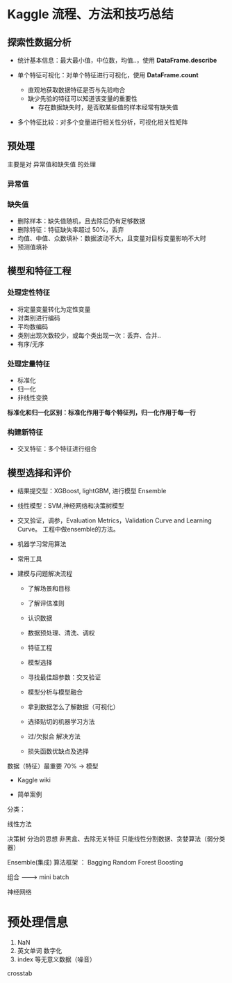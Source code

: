 # Kaggle 流程、方法和技巧总结

## 探索性数据分析

* 统计基本信息：最大最小值，中位数，均值..，使用 **DataFrame.describe**

* 单个特征可视化：对单个特征进行可视化，使用 **DataFrame.count**
  * 直观地获取数据特征是否与先验吻合
  * 缺少先验的特征可以知道该变量的重要性
    * 存在数据缺失时，是否取某些值的样本经常有缺失值


* 多个特征比较：对多个变量进行相关性分析，可视化相关性矩阵

## 预处理

主要是对 异常值和缺失值 的处理

### 异常值

### 缺失值

* 删除样本：缺失值随机，且去除后仍有足够数据
* 删除特征：特征缺失率超过 50%，丢弃
* 均值、中值、众数填补：数据波动不大，且变量对目标变量影响不大时
* 预测值填补

## 模型和特征工程

### 处理定性特征

* 将定量变量转化为定性变量
* 对类别进行编码
* 平均数编码
* 类别出现次数较少，或每个类出现一次：丢弃、合并..
* 有序/无序

### 处理定量特征

* 标准化
* 归一化
* 非线性变换


**标准化和归一化区别：标准化作用于每个特征列，归一化作用于每一行**

### 构建新特征

* 交叉特征：多个特征进行组合




## 模型选择和评价


* 结果提交型：XGBoost, lightGBM, 进行模型 Ensemble
* 线性模型：SVM,神经网络和决策树模型
* 交叉验证，调参，Evaluation Metrics，Validation Curve and Learning Curve。
工程中做ensemble的方法。









* 机器学习常用算法

* 常用工具

* 建模与问题解决流程

    * 了解场景和目标
    * 了解评估准则
    * 认识数据
    * 数据预处理、清洗、调权
    * 特征工程
    * 模型选择
    * 寻找最佳超参数：交叉验证
    * 模型分析与模型融合

    * 拿到数据怎么了解数据（可视化）
    * 选择贴切的机器学习方法
    * 过/欠拟合 解决方法
    * 损失函数优缺点及选择

数据（特征）最重要 70%   -> 模型

* Kaggle wiki

* 简单案例


分类：

线性方法

决策树  分治的思想       非黑盒、去除无关特征     只能线性分割数据、贪婪算法（弱分类器）

Ensemble(集成) 算法框架 ： Bagging   Random Forest   Boosting

组合  ---> mini batch




神经网络




# 预处理信息

1. NaN
2. 英文单词  数字化
3. index 等无意义数据（噪音）

crosstab